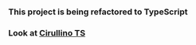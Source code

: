 ### This project is being refactored to TypeScript
### Look at [Cirullino TS](https://github.com/GabriFila/cirullino_bot_ts)